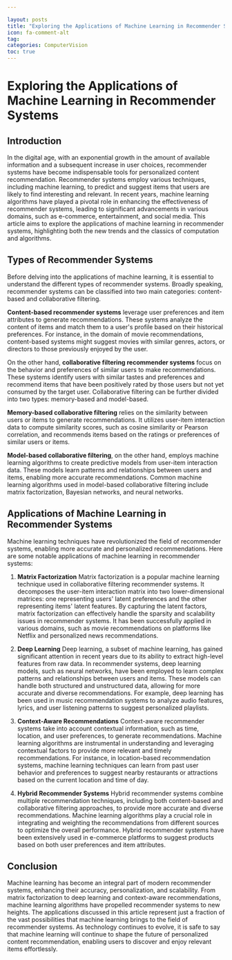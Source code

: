 ```yaml
---

layout: posts
title: "Exploring the Applications of Machine Learning in Recommender Systems"
icon: fa-comment-alt
tag:      
categories: ComputerVision
toc: true
---
```




# Exploring the Applications of Machine Learning in Recommender Systems

## Introduction
In the digital age, with an exponential growth in the amount of available information and a subsequent increase in user choices, recommender systems have become indispensable tools for personalized content recommendation. Recommender systems employ various techniques, including machine learning, to predict and suggest items that users are likely to find interesting and relevant. In recent years, machine learning algorithms have played a pivotal role in enhancing the effectiveness of recommender systems, leading to significant advancements in various domains, such as e-commerce, entertainment, and social media. This article aims to explore the applications of machine learning in recommender systems, highlighting both the new trends and the classics of computation and algorithms.

## Types of Recommender Systems
Before delving into the applications of machine learning, it is essential to understand the different types of recommender systems. Broadly speaking, recommender systems can be classified into two main categories: content-based and collaborative filtering.

**Content-based recommender systems** leverage user preferences and item attributes to generate recommendations. These systems analyze the content of items and match them to a user's profile based on their historical preferences. For instance, in the domain of movie recommendations, content-based systems might suggest movies with similar genres, actors, or directors to those previously enjoyed by the user.

On the other hand, **collaborative filtering recommender systems** focus on the behavior and preferences of similar users to make recommendations. These systems identify users with similar tastes and preferences and recommend items that have been positively rated by those users but not yet consumed by the target user. Collaborative filtering can be further divided into two types: memory-based and model-based.

**Memory-based collaborative filtering** relies on the similarity between users or items to generate recommendations. It utilizes user-item interaction data to compute similarity scores, such as cosine similarity or Pearson correlation, and recommends items based on the ratings or preferences of similar users or items.

**Model-based collaborative filtering**, on the other hand, employs machine learning algorithms to create predictive models from user-item interaction data. These models learn patterns and relationships between users and items, enabling more accurate recommendations. Common machine learning algorithms used in model-based collaborative filtering include matrix factorization, Bayesian networks, and neural networks.

## Applications of Machine Learning in Recommender Systems
Machine learning techniques have revolutionized the field of recommender systems, enabling more accurate and personalized recommendations. Here are some notable applications of machine learning in recommender systems:

1. **Matrix Factorization**
Matrix factorization is a popular machine learning technique used in collaborative filtering recommender systems. It decomposes the user-item interaction matrix into two lower-dimensional matrices: one representing users' latent preferences and the other representing items' latent features. By capturing the latent factors, matrix factorization can effectively handle the sparsity and scalability issues in recommender systems. It has been successfully applied in various domains, such as movie recommendations on platforms like Netflix and personalized news recommendations.

2. **Deep Learning**
Deep learning, a subset of machine learning, has gained significant attention in recent years due to its ability to extract high-level features from raw data. In recommender systems, deep learning models, such as neural networks, have been employed to learn complex patterns and relationships between users and items. These models can handle both structured and unstructured data, allowing for more accurate and diverse recommendations. For example, deep learning has been used in music recommendation systems to analyze audio features, lyrics, and user listening patterns to suggest personalized playlists.

3. **Context-Aware Recommendations**
Context-aware recommender systems take into account contextual information, such as time, location, and user preferences, to generate recommendations. Machine learning algorithms are instrumental in understanding and leveraging contextual factors to provide more relevant and timely recommendations. For instance, in location-based recommendation systems, machine learning techniques can learn from past user behavior and preferences to suggest nearby restaurants or attractions based on the current location and time of day.

4. **Hybrid Recommender Systems**
Hybrid recommender systems combine multiple recommendation techniques, including both content-based and collaborative filtering approaches, to provide more accurate and diverse recommendations. Machine learning algorithms play a crucial role in integrating and weighting the recommendations from different sources to optimize the overall performance. Hybrid recommender systems have been extensively used in e-commerce platforms to suggest products based on both user preferences and item attributes.

## Conclusion
Machine learning has become an integral part of modern recommender systems, enhancing their accuracy, personalization, and scalability. From matrix factorization to deep learning and context-aware recommendations, machine learning algorithms have propelled recommender systems to new heights. The applications discussed in this article represent just a fraction of the vast possibilities that machine learning brings to the field of recommender systems. As technology continues to evolve, it is safe to say that machine learning will continue to shape the future of personalized content recommendation, enabling users to discover and enjoy relevant items effortlessly.
